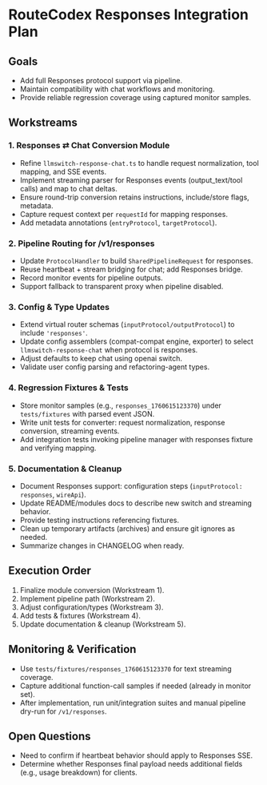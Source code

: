 # RouteCodex Responses Integration Plan

## Goals
- Add full Responses protocol support via pipeline.
- Maintain compatibility with chat workflows and monitoring.
- Provide reliable regression coverage using captured monitor samples.

## Workstreams

### 1. Responses ⇄ Chat Conversion Module
- Refine `llmswitch-response-chat.ts` to handle request normalization, tool mapping, and SSE events.
- Implement streaming parser for Responses events (output_text/tool calls) and map to chat deltas.
- Ensure round-trip conversion retains instructions, include/store flags, metadata.
- Capture request context per `requestId` for mapping responses.
- Add metadata annotations (`entryProtocol`, `targetProtocol`).

### 2. Pipeline Routing for /v1/responses
- Update `ProtocolHandler` to build `SharedPipelineRequest` for responses.
- Reuse heartbeat + stream bridging for chat; add Responses bridge.
- Record monitor events for pipeline outputs.
- Support fallback to transparent proxy when pipeline disabled.

### 3. Config & Type Updates
- Extend virtual router schemas (`inputProtocol/outputProtocol`) to include `'responses'`.
- Update config assemblers (compat-compat engine, exporter) to select `llmswitch-response-chat` when protocol is responses.
- Adjust defaults to keep chat using openai switch.
- Validate user config parsing and refactoring-agent types.

### 4. Regression Fixtures & Tests
- Store monitor samples (e.g., `responses_1760615123370`) under `tests/fixtures` with parsed event JSON.
- Write unit tests for converter: request normalization, response conversion, streaming events.
- Add integration tests invoking pipeline manager with responses fixture and verifying mapping.

### 5. Documentation & Cleanup
- Document Responses support: configuration steps (`inputProtocol: responses`, `wireApi`).
- Update README/modules docs to describe new switch and streaming behavior.
- Provide testing instructions referencing fixtures.
- Clean up temporary artifacts (archives) and ensure git ignores as needed.
- Summarize changes in CHANGELOG when ready.

## Execution Order
1. Finalize module conversion (Workstream 1).
2. Implement pipeline path (Workstream 2).
3. Adjust configuration/types (Workstream 3).
4. Add tests & fixtures (Workstream 4).
5. Update documentation & cleanup (Workstream 5).

## Monitoring & Verification
- Use `tests/fixtures/responses_1760615123370` for text streaming coverage.
- Capture additional function-call samples if needed (already in monitor set).
- After implementation, run unit/integration suites and manual pipeline dry-run for `/v1/responses`.

## Open Questions
- Need to confirm if heartbeat behavior should apply to Responses SSE.
- Determine whether Responses final payload needs additional fields (e.g., usage breakdown) for clients.
